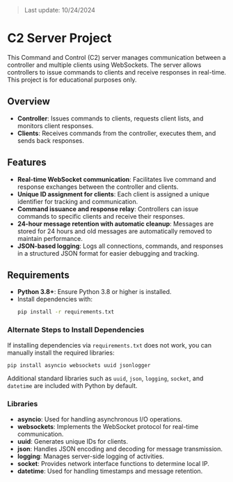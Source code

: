 > Last update: 10/24/2024
# C2 Server Project

This Command and Control (C2) server manages communication between a controller and multiple clients using WebSockets. The server allows controllers to issue commands to clients and receive responses in real-time. This project is for educational purposes only.

## Overview
- **Controller**: Issues commands to clients, requests client lists, and monitors client responses.
- **Clients**: Receives commands from the controller, executes them, and sends back responses.

## Features
- **Real-time WebSocket communication**: Facilitates live command and response exchanges between the controller and clients.
- **Unique ID assignment for clients**: Each client is assigned a unique identifier for tracking and communication.
- **Command issuance and response relay**: Controllers can issue commands to specific clients and receive their responses.
- **24-hour message retention with automatic cleanup**: Messages are stored for 24 hours and old messages are automatically removed to maintain performance.
- **JSON-based logging**: Logs all connections, commands, and responses in a structured JSON format for easier debugging and tracking.

## Requirements
- **Python 3.8+**: Ensure Python 3.8 or higher is installed.
- Install dependencies with:
  ```sh
  pip install -r requirements.txt
  ```

### Alternate Steps to Install Dependencies
If installing dependencies via `requirements.txt` does not work, you can manually install the required libraries:
  ```sh
  pip install asyncio websockets uuid jsonlogger
  ```
  Additional standard libraries such as `uuid`, `json`, `logging`, `socket`, and `datetime` are included with Python by default.

### Libraries
- **asyncio**: Used for handling asynchronous I/O operations.
- **websockets**: Implements the WebSocket protocol for real-time communication.
- **uuid**: Generates unique IDs for clients.
- **json**: Handles JSON encoding and decoding for message transmission.
- **logging**: Manages server-side logging of activities.
- **socket**: Provides network interface functions to determine local IP.
- **datetime**: Used for handling timestamps and message retention.

